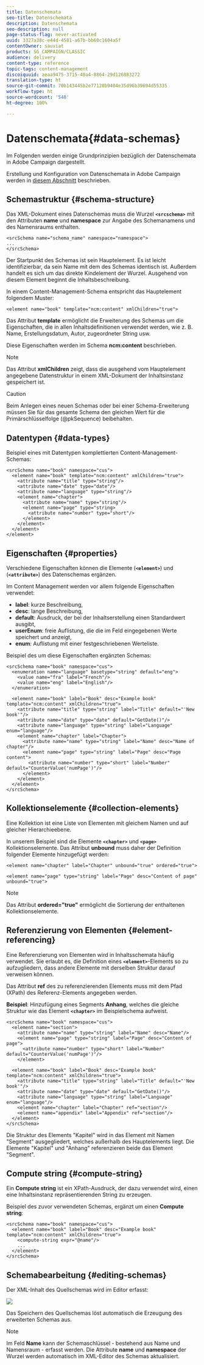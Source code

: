 ```yaml
---
title: Datenschemata
seo-title: Datenschemata
description: Datenschemata
seo-description: null
page-status-flag: never-activated
uuid: 3327a38c-e44d-4581-a67b-bb60c1604a5f
contentOwner: sauviat
products: SG_CAMPAIGN/CLASSIC
audience: delivery
content-type: reference
topic-tags: content-management
discoiquuid: aeaa9475-3715-40a4-8864-29d126883272
translation-type: ht
source-git-commit: 70b143445b2e77128b9404e35d96b39694d55335
workflow-type: ht
source-wordcount: '548'
ht-degree: 100%

---
```



# Datenschemata{#data-schemas}

Im Folgenden werden einige Grundprinzipien bezüglich der Datenschemata in Adobe Campaign dargestellt.

Erstellung und Konfiguration von Datenschemata in Adobe Campaign werden in [diesem Abschnitt](../../configuration/using/about-schema-edition.md) beschrieben.

## Schemastruktur {#schema-structure}

Das XML-Dokument eines Datenschemas muss die Wurzel **`<srcschema>`** mit den Attributen **name** und **namespace** zur Angabe des Schemanamens und des Namensraums enthalten.

```
<srcSchema name="schema_name" namespace="namespace">
...
</srcSchema>
```

Der Startpunkt des Schemas ist sein Hauptelement. Es ist leicht identifizierbar, da sein Name mit dem des Schemas identisch ist. Außerdem handelt es sich um das direkte Kindelement der Wurzel. Ausgehend von diesem Element beginnt die Inhaltsbeschreibung.

In einem Content-Management-Schema entspricht das Hauptelement folgendem Muster:

```
<element name="book" template="ncm:content" xmlChildren="true">
```

Das Attribut **template** ermöglicht die Erweiterung des Schemas um die Eigenschaften, die in allen Inhaltsdefinitionen verwendet werden, wie z. B. Name, Erstellungsdatum, Autor, zugeordneter String usw.

Diese Eigenschaften werden im Schema **ncm:content** beschrieben.

>[!NOTE]
>
>Das Attribut **xmlChildren** zeigt, dass die ausgehend vom Hauptelement angegebene Datenstruktur in einem XML-Dokument der Inhaltsinstanz gespeichert ist.

>[!CAUTION]
>
>Beim Anlegen eines neuen Schemas oder bei einer Schema-Erweiterung müssen Sie für das gesamte Schema den gleichen Wert für die Primärschlüsselfolge (@pkSequence) beibehalten.

## Datentypen {#data-types}

Beispiel eines mit Datentypen komplettierten Content-Management-Schemas:

```
<srcSchema name="book" namespace="cus">
  <element name="book" template="ncm:content" xmlChildren="true">
    <attribute name="title" type="string"/>
    <attribute name="date" type="date"/>
    <attribute name="language" type="string"/>
    <element name="chapter">
      <attribute name="name" type="string"/>
      <element name="page" type="string>
        <attribute name="number" type="short"/>
      </element>
    </element>
  </element>
</element>
```

## Eigenschaften {#properties}

Verschiedene Eigenschaften können die Elemente (**`<element>`**) und (**`<attribute>`**) des Datenschemas ergänzen.

Im Content Management werden vor allem folgende Eigenschaften verwendet:

* **label**: kurze Beschreibung,
* **desc**: lange Beschreibung,
* **default**: Ausdruck, der bei der Inhaltserstellung einen Standardwert ausgibt,
* **userEnum**: freie Auflistung, die die im Feld eingegebenen Werte speichert und anzeigt,
* **enum**: Auflistung mit einer festgeschriebenen Werteliste.

Beispiel des um diese Eigenschaften ergänzten Schemas:

```
<srcSchema name="book" namespace="cus">
  <enumeration name="language" basetype="string" default="eng">    
    <value name="fra" label="French"/>    
    <value name="eng" label="English"/>   
  </enumeration>

  <element name="book" label="Book" desc="Example book" template="ncm:content" xmlChildren="true">
    <attribute name="title" type="string" label="Title" default="'New book'"/>
    <attribute name="date" type="date" default="GetDate()"/>
    <attribute name="language" type="string" label="Language" enum="language"/>
    <element name="chapter" label="Chapter">
      <attribute name="name" type="string" label="Name" desc="Name of chapter"/>
      <element name="page" type="string" label="Page" desc="Page content">
        <attribute name="number" type="short" label="Number" default="CounterValue('numPage')"/>
      </element>
    </element>
  </element>
</srcSchema>
```

## Kollektionselemente {#collection-elements}

Eine Kollektion ist eine Liste von Elementen mit gleichem Namen und auf gleicher Hierarchieebene.

In unserem Beispiel sind die Elemente **`<chapter>`** und **`<page>`** Kollektionselemente. Das Attribut **unbound** muss daher der Definition folgender Elemente hinzugefügt werden:

```
<element name="chapter" label="Chapter" unbound="true" ordered="true">
```

```
<element name="page" type="string" label="Page" desc="Content of page" unbound="true">
```

>[!NOTE]
>
>Das Attribut **ordered=&quot;true&quot;** ermöglicht die Sortierung der enthaltenen Kollektionselemente.

## Referenzierung von Elementen {#element-referencing}

Eine Referenzierung von Elementen wird in Inhaltsschemata häufig verwendet. Sie erlaubt es, die Definition eines **`<element>`**-Elements so zu aufzugliedern, dass andere Elemente mit derselben Struktur darauf verweisen können.

Das Attribut **ref** des zu referenzierenden Elements muss mit dem Pfad (XPath) des Referenz-Elements angegeben werden.

**Beispiel**: Hinzufügung eines Segments **Anhang**, welches die gleiche Struktur wie das Element **`<chapter>`** im Beispielschema aufweist.

```
<srcSchema name="book" namespace="cus">
  <element name="section">
    <attribute name="name" type="string" label="Name" desc="Name"/>
    <element name="page" type="string" label="Page" desc="Content of page">
      <attribute name="number" type="short" label="Number" default="CounterValue('numPage')"/>
    </element>

  <element name="book" label="Book" desc="Example book" template="ncm:content" xmlChildren="true">
    <attribute name="title" type="string" label="Title" default="'New book'"/>
    <attribute name="date" type="date" default="GetDate()"/>
    <attribute name="language" type="string" label="Language" enum="language"/>
    <element name="chapter" label="Chapter" ref="section"/>
    <element name="appendix" label="Appendix" ref="section"/>
  </element>
</srcSchema>
```

Die Struktur des Elements &quot;Kapitel&quot; wird in das Element mit Namen &quot;Segment&quot; ausgegliedert, welches außerhalb des Hauptelements liegt. Die Elemente &quot;Kapitel&quot; und &quot;Anhang&quot; referenzieren beide das Element &quot;Segment&quot;.

## Compute string {#compute-string}

Ein **Compute string** ist ein XPath-Ausdruck, der dazu verwendet wird, einen eine Inhaltsinstanz repräsentierenden String zu erzeugen.

Beispiel des zuvor verwendeten Schemas, ergänzt um einen **Compute string**:

```
<srcSchema name="book" namespace="cus">
  <element name="book" label="Book" desc="Example book" template="ncm:content" xmlChildren="true">
    <compute-string expr="@name"/>
    ...
  </element>
</srcSchema>
```

## Schemabearbeitung {#editing-schemas}

Der XML-Inhalt des Quellschemas wird im Editor erfasst:

![](assets/d_ncs_integration_schema_edition.png)

Das Speichern des Quellschemas löst automatisch die Erzeugung des erweiterten Schemas aus.

>[!NOTE]
>
>Im Feld **Name** kann der Schemaschlüssel - bestehend aus Name und Namensraum - erfasst werden. Die Attribute **name** und **namespace** der Wurzel werden automatisch im XML-Editor des Schemas aktualisiert.
